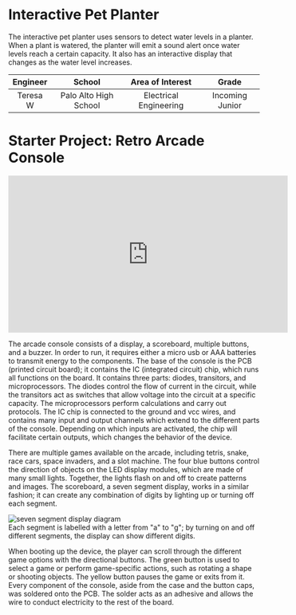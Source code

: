 # Interactive Pet Planter
The interactive pet planter uses sensors to detect water levels in a planter. When a plant is watered, the planter will emit a sound alert once water levels reach a certain capacity. It also has an interactive display that changes as the water level increases.

| **Engineer** | **School** | **Area of Interest** | **Grade** |
|:--:|:--:|:--:|:--:|
| Teresa W | Palo Alto High School | Electrical Engineering | Incoming Junior

<!---**Replace the BlueStamp logo below with an image of yourself and your completed project. Follow the guide [here](https://tomcam.github.io/least-github-pages/adding-images-github-pages-site.html) if you need help.**

![Headstone Image](logo.svg)--->
  
<!---# Final Milestone--->

<!---**Don't forget to replace the text below with the embedding for your milestone video. Go to Youtube, click Share -> Embed, and copy and paste the code to replace what's below.**

<iframe width="560" height="315" src="https://www.youtube.com/embed/F7M7imOVGug" title="YouTube video player" frameborder="0" allow="accelerometer; autoplay; clipboard-write; encrypted-media; gyroscope; picture-in-picture; web-share" allowfullscreen></iframe>

For your final milestone, explain the outcome of your project. Key details to include are:
- What you've accomplished since your previous milestone
- What your biggest challenges and triumphs were at BSE
- A summary of key topics you learned about
- What you hope to learn in the future after everything you've learned at BSE--->



<!---# Second Milestone--->

<!---**Don't forget to replace the text below with the embedding for your milestone video. Go to Youtube, click Share -> Embed, and copy and paste the code to replace what's below.**

<iframe width="560" height="315" src="https://www.youtube.com/embed/y3VAmNlER5Y" title="YouTube video player" frameborder="0" allow="accelerometer; autoplay; clipboard-write; encrypted-media; gyroscope; picture-in-picture; web-share" allowfullscreen></iframe>

For your second milestone, explain what you've worked on since your previous milestone. You can highlight:
- Technical details of what you've accomplished and how they contribute to the final goal
- What has been surprising about the project so far
- Previous challenges you faced that you overcame
- What needs to be completed before your final milestone--->

<!---# First Milestone--->

<!---**Don't forget to replace the text below with the embedding for your milestone video. Go to Youtube, click Share -> Embed, and copy and paste the code to replace what's below.**

<iframe width="560" height="315" src="https://www.youtube.com/embed/CaCazFBhYKs" title="YouTube video player" frameborder="0" allow="accelerometer; autoplay; clipboard-write; encrypted-media; gyroscope; picture-in-picture; web-share" allowfullscreen></iframe>

For your first milestone, describe what your project is and how you plan to build it. You can include:
- An explanation about the different components of your project and how they will all integrate together
- Technical progress you've made so far
- Challenges you're facing and solving in your future milestones
- What your plan is to complete your project--->

<!---# Schematics--->
<!---Here's where you'll put images of your schematics. [Tinkercad](https://www.tinkercad.com/blog/official-guide-to-tinkercad-circuits) and [Fritzing](https://fritzing.org/learning/) are both great resoruces to create professional schematic diagrams, though BSE recommends Tinkercad becuase it can be done easily and for free in the browser.--->

<!---# Code--->
<!---Here's where you'll put your code. The syntax below places it into a block of code. Follow the guide [here]([url](https://www.markdownguide.org/extended-syntax/)) to learn how to customize it to your project needs. 

```c++
void setup() {
  // put your setup code here, to run once:
  Serial.begin(9600);
  Serial.println("Hello World!");
}

void loop() {
  // put your main code here, to run repeatedly:

}
```--->

<!---# Bill of Materials--->
<!---Here's where you'll list the parts in your project. To add more rows, just copy and paste the example rows below.
Don't forget to place the link of where to buy each component inside the quotation marks in the corresponding row after href =. Follow the guide [here]([url](https://www.markdownguide.org/extended-syntax/)) to learn how to customize this to your project needs. 

| **Part** | **Note** | **Price** | **Link** |
|:--:|:--:|:--:|:--:|
| Item Name | What the item is used for | $Price | <a href="https://www.amazon.com/Arduino-A000066-ARDUINO-UNO-R3/dp/B008GRTSV6/"> Link </a> |
| Item Name | What the item is used for | $Price | <a href="https://www.amazon.com/Arduino-A000066-ARDUINO-UNO-R3/dp/B008GRTSV6/"> Link </a> |
| Item Name | What the item is used for | $Price | <a href="https://www.amazon.com/Arduino-A000066-ARDUINO-UNO-R3/dp/B008GRTSV6/"> Link </a> |--->

# Starter Project: Retro Arcade Console

<iframe width="560" height="315" src="https://www.youtube.com/embed/QZQY198Sars?si=7Xs376vGNubwJR2j" title="YouTube video player" frameborder="0" allow="accelerometer; autoplay; clipboard-write; encrypted-media; gyroscope; picture-in-picture; web-share" referrerpolicy="strict-origin-when-cross-origin" allowfullscreen></iframe>

  The arcade console consists of a display, a scoreboard, multiple buttons, and a buzzer. In order to run, it requires either a micro usb or AAA batteries to transmit energy to the components. The base of the console is the PCB (printed circuit board); it contains the IC (integrated circuit) chip, which runs all functions on the board. It contains three parts: diodes, transitors, and microprocessors. The diodes control the flow of current in the circuit, while the transitors act as switches that allow voltage into the circuit at a specific capacity. The microprocessors perform calculations and carry out protocols. The IC chip is connected to the ground and vcc wires, and contains many input and output channels which extend to the different parts of the console. Depending on which inputs are activated, the chip will facilitate certain outputs, which changes the behavior of the device. 

  There are multiple games available on the arcade, including tetris, snake, race cars, space invaders, and a slot machine. The four blue buttons control the direction of objects on the LED display modules, which are made of many small lights. Together, the lights flash on and off to create patterns and images. The scoreboard, a seven segment display, works in a similar fashion; it can create any combination of digits by lighting up or turning off each segment. 

![seven segment display diagram](display.png)
<br>Each segment is labelled with a letter from "a" to "g"; by turning on and off different segments, the display can show different digits.
  
  When booting up the device, the player can scroll through the different game options with the directional buttons. The green button is used to select a game or perform game-specific actions, such as rotating a shape or shooting objects. The yellow button pauses the game or exits from it. Every component of the console, aside from the case and the button caps, was soldered onto the PCB. The solder acts as an adhesive and allows the wire to conduct electricity to the rest of the board.

<!---# Other Resources/Examples--->
<!---One of the best parts about Github is that you can view how other people set up their own work. Here are some past BSE portfolios that are awesome examples. You can view how they set up their portfolio, and you can view their index.md files to understand how they implemented different portfolio components.
- [Example 1](https://trashytuber.github.io/YimingJiaBlueStamp/)
- [Example 2](https://sviatil0.github.io/Sviatoslav_BSE/)
- [Example 3](https://arneshkumar.github.io/arneshbluestamp/)

To watch the BSE tutorial on how to create a portfolio, click here.--->
